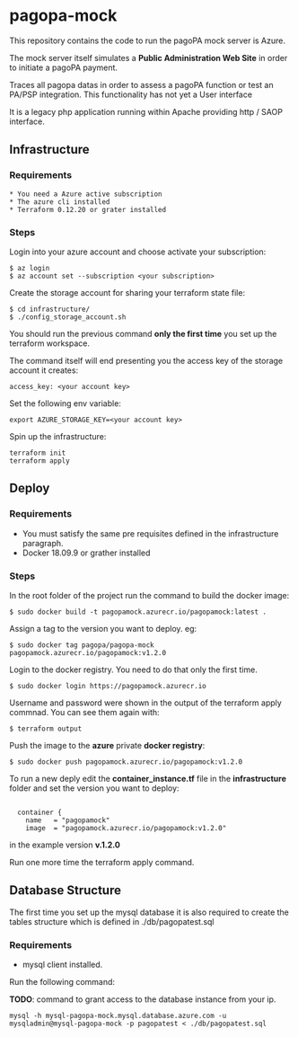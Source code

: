 # pagopa-mock

This repository contains the code to run the pagoPA mock server is Azure.

The mock server itself simulates a **Public Administration Web Site** in order to initiate a pagoPA payment.

Traces all pagopa datas in order to assess a pagoPA function or test an PA/PSP integration. 
This functionality has not yet a User interface

It is a legacy php application running within Apache providing http / SAOP interface.

## Infrastructure

### Requirements
    * You need a Azure active subscription
    * The azure cli installed
    * Terraform 0.12.20 or grater installed

### Steps
Login into your azure account and choose activate your subscription:

```
$ az login 
$ az account set --subscription <your subscription>
```

Create the storage account for sharing your terraform state file:

```
$ cd infrastructure/
$ ./config_storage_account.sh
```
You should run the previous command **only the first time** you set up the terraform workspace.

The command itself will end presenting you the access key of the storage account it creates: 
```
access_key: <your account key>
```
Set the following env variable:

```
export AZURE_STORAGE_KEY=<your account key>
```

Spin up the infrastructure:
```
terraform init
terraform apply

```

## Deploy

### Requirements

* You must satisfy the same pre requisites defined in the infrastructure paragraph.
* Docker 18.09.9 or grather installed

### Steps 

In the root folder of the project run the command to build the docker image:

```
$ sudo docker build -t pagopamock.azurecr.io/pagopamock:latest .
```

Assign a tag to the version you want to deploy. eg:

```
$ sudo docker tag pagopa/pagopa-mock pagopamock.azurecr.io/pagopamock:v1.2.0
```

Login to the docker registry. You need to do that only the first time.
```
$ sudo docker login https://pagopamock.azurecr.io
```
Username and password were shown in the output of the terraform apply commnad.
You can see them again with:
```
$ terraform output
```

Push the image to the **azure** private **docker registry**:

```
$ sudo docker push pagopamock.azurecr.io/pagopamock:v1.2.0
```

To run a new deply edit the **container_instance.tf** file in the **infrastructure** folder and set the version you want to deploy:

```

  container {
    name   = "pagopamock"
    image  = "pagopamock.azurecr.io/pagopamock:v1.2.0"
```
in the example version **v.1.2.0**

Run one more time the terraform apply command.

## Database Structure

The first time you set up the mysql database it is also required to create the tables structure which is defined in ./db/pagopatest.sql

### Requirements

* mysql client installed.

Run the following command:

**TODO**: command to grant access to the database instance from your ip.

```
mysql -h mysql-pagopa-mock.mysql.database.azure.com -u mysqladmin@mysql-pagopa-mock -p pagopatest < ./db/pagopatest.sql 
```



